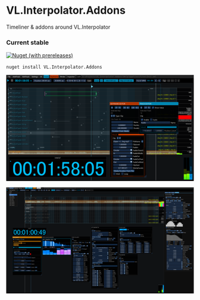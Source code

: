 # VL.Interpolator.Addons
Timeliner & addons around VL.Interpolator

### Current stable
[![Nuget (with prereleases)](https://img.shields.io/nuget/vpre/VL.Interpolator.Addons?logo=nuget&style=flat-square)](https://www.nuget.org/packages/VL.Interpolator.Addons/)
```
nuget install VL.Interpolator.Addons
```

<p align="center">
<img src="https://github.com/lasalillo/VL.Interpolator.Addons/blob/main/Resources/Pictures/Timeliner_11.png">
</p>

<p align="center">
<img src="https://github.com/lasalillo/VL.Interpolator.Addons/blob/main/Resources/Pictures/Timeliner_01.png">
</p>

